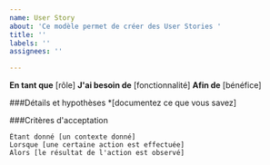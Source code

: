 ```yaml
---
name: User Story
about: 'Ce modèle permet de créer des User Stories '
title: ''
labels: ''
assignees: ''

---
```


**En tant que** [rôle]
**J'ai besoin de** [fonctionnalité]
**Afin de** [bénéfice]

###Détails et hypothèses
*[documentez ce que vous savez]

###Critères d'acceptation
```gherkin
Étant donné [un contexte donné]  
Lorsque [une certaine action est effectuée]  
Alors [le résultat de l'action est observé]  
```
